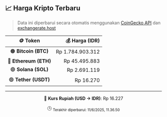 

<!-- HARGA_KRIPTO -->
## 📈 Harga Kripto Terbaru

> Data ini diperbarui secara otomatis menggunakan [CoinGecko API](https://www.coingecko.com/) dan [exchangerate.host](https://exchangerate.host/)

<div align="center">

| 🪙 Token | 💰 Harga (IDR) |
|:------:|---------------:|
| 🟠 **Bitcoin (BTC)**   | Rp 1.784.903.312 |
| 🔵 **Ethereum (ETH)**  | Rp 45.495.883 |
| 🟣 **Solana (SOL)**    | Rp 2.691.119 |
| 🟢 **Tether (USDT)**   | Rp 16.270 |

---

💱 **Kurs Rupiah (USD → IDR)**: Rp 16.227

🕒 <sub>Terakhir diperbarui: 11/6/2025, 11.36.50</sub>

</div>
<!-- /HARGA_KRIPTO -->